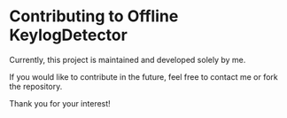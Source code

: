 # Contributing to Offline KeylogDetector

Currently, this project is maintained and developed solely by me.

If you would like to contribute in the future, feel free to contact me or fork the repository.

Thank you for your interest!
